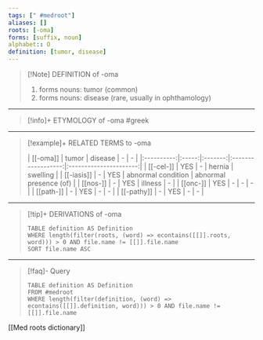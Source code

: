 ```yaml
---
tags: [" #medroot"]
aliases: []
roots: [-oma]
forms: [suffix, noun]
alphabet:: O
definition: [tumor, disease]
---
```

>[!Note] DEFINITION of -oma
>1. forms nouns: tumor (common)
>2. forms nouns: disease (rare, usually in ophthamology)
_____
>[!info]+ ETYMOLOGY of -oma
>#greek
_____
>[!example]+ RELATED TERMS to -oma
>
>|  [[-oma]]  | tumor | disease |         -          |           -            |
|:----------:|:-----:|:-------:|:------------------:|:----------------------:|
| [[-cel-]]  |  YES  |    -    |       hernia       |        swelling        |
| [[-iasis]] |   -   |   YES   | abnormal condition | abnormal presence (of) |
|  [[nos-]]  |   -   |   YES   |      illness       |           -            |
|  [[onc-]]  |  YES  |    -    |         -          |           -            |
| [[path-]]  |   -   |   YES   |         -          |           -            |
| [[-pathy]] |   -   |   YES   |         -          |           -            |
_____
>[!tip]+ DERIVATIONS of -oma
>```dataview
>TABLE definition AS Definition 
>WHERE length(filter(roots, (word) => econtains([[]].roots, word))) > 0 AND file.name != [[]].file.name
>SORT file.name ASC
>```
_____
>[!faq]- Query
>
>```dataview
>TABLE definition AS Definition
>FROM #medroot
>WHERE length(filter(definition, (word) => econtains([[]].definition, word))) > 0 AND file.name != [[]].file.name
>```

[[Med roots dictionary]]